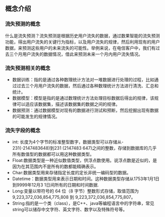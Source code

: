 ## 概念介绍
### 流失预测的概念
什么是流失预测？流失预测是根据历史用户流失的数据，通过数果智能的流失预测功能，得出用户流失的关键行为指标，以及用户流失的规律，然后利用现有的用户数据，来预测这些用户的未来流失的可能性。举例来说，在电信客户中，我们有过去三个月用户流失的数据情况，借此来预测未来一个月内用户流失情况。
### 流失预测相关的概念
*	数据训练：指的是通过各种数理统计方法对一堆数据进行处理的过程，比如通过过去三个月用户流失的数据，然后通过各种数理统计方法进行清洗、汇总和统计。
*	数据模型：模型是指的是通过数理统计方法处理目标数据后得出的规律，该规律可以适应该数据集，描述该数据集的数据之间的规律。
*	数据预测：通过数据模型对现有的数据进行测试和预断，然后挖掘出现有数据的可能发生的规律情况。
### 流失字段的概念
*	int: 长度为4个字节的标准整型数字，数据类型可以存储从- 231(-2147483648)到231 (2147483 647)之间的整数，存储到数据库的几乎所有数值型的数据都可以用这种数据类型。
*	Float:数据类型是一种近似数值类型，供浮点数使用。说浮点数是近似的，是因为在其范围内不是所有的数都能精确表示。
*	Char:数据类型用来存储指定长度的定长非统一编码型的数据。
*	Datetime：数据类型用来表示日期和时间。这种数据类型存储从1753年1月1日到9999年12月3 1日间所有的日期和时间数据.
*	Long:变量以带符号的 64 位（8 字节）整数形式存储，取值范围为9,223,372,036,854,775,808 到 9,223,372,036,854,775,807。
*	String:指的是一个类（class），是C++、java等编程语言中的字符串，常见string可以储存中文字符、英文字符、数字以及特殊符号等。